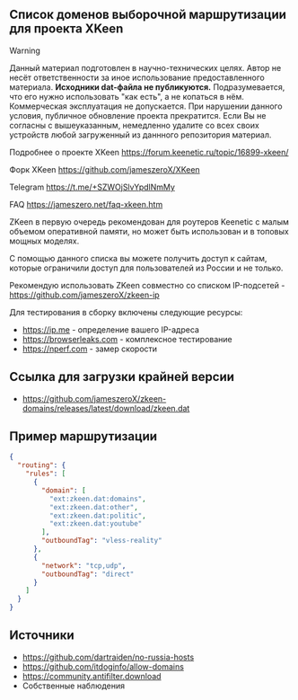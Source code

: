 ## Список доменов выборочной маршрутизации для проекта XKeen
> [!WARNING]
> Данный материал подготовлен в научно-технических целях.
> Автор не несёт ответственности за иное использование предоставленного материала.
> **Исходники dat-файла не публикуются.** Подразумевается, что его нужно использовать "как есть", а не копаться в нём.
> Коммерческая эксплуатация не допускается. При нарушении данного условия, публичное обновление проекта прекратится.
> Если Вы не согласны с вышеуказанным, немедленно удалите со всех своих устройств любой загруженный из даннного репозитория материал.

Подробнее о проекте XKeen <https://forum.keenetic.ru/topic/16899-xkeen/>

Форк XKeen <https://github.com/jameszeroX/XKeen>

Telegram <https://t.me/+SZWOjSlvYpdlNmMy>

FAQ <https://jameszero.net/faq-xkeen.htm>

ZKeen в первую очередь рекомендован для роутеров Keenetic с малым объемом оперативной памяти, но может быть использован и в топовых мощных моделях.

С помощью данного списка вы можете получить доступ к сайтам, которые ограничили доступ для пользователей из России и не только.

Рекомендую использовать ZKeen совместно со списком IP-подсетей - <https://github.com/jameszeroX/zkeen-ip>

Для тестирования в сборку включены следующие ресурсы:
- <https://ip.me> - определение вашего IP-адреса
- <https://browserleaks.com> - комплексное тестирование
- <https://nperf.com> - замер скорости

## Ссылка для загрузки крайней версии

- <https://github.com/jameszeroX/zkeen-domains/releases/latest/download/zkeen.dat>

## Пример маршрутизации

```json
{
  "routing": {
    "rules": [
      {
        "domain": [
          "ext:zkeen.dat:domains",
          "ext:zkeen.dat:other",
          "ext:zkeen.dat:politic",
          "ext:zkeen.dat:youtube"
        ],
        "outboundTag": "vless-reality"
      },
      {
        "network": "tcp,udp",
        "outboundTag": "direct"
      }
    ]
  }
}
```

## Источники
- https://github.com/dartraiden/no-russia-hosts
- https://github.com/itdoginfo/allow-domains
- https://community.antifilter.download
- Собственные наблюдения
